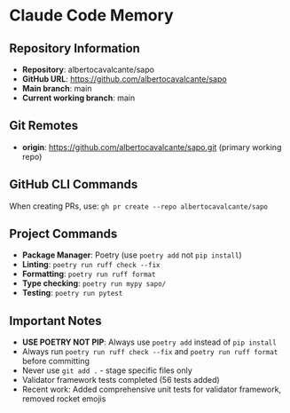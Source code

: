 # Claude Code Memory

## Repository Information
- **Repository**: albertocavalcante/sapo
- **GitHub URL**: https://github.com/albertocavalcante/sapo
- **Main branch**: main
- **Current working branch**: main

## Git Remotes
- **origin**: https://github.com/albertocavalcante/sapo.git (primary working repo)

## GitHub CLI Commands
When creating PRs, use: `gh pr create --repo albertocavalcante/sapo`

## Project Commands
- **Package Manager**: Poetry (use `poetry add` not `pip install`)
- **Linting**: `poetry run ruff check --fix`
- **Formatting**: `poetry run ruff format` 
- **Type checking**: `poetry run mypy sapo/`
- **Testing**: `poetry run pytest`

## Important Notes
- **USE POETRY NOT PIP**: Always use `poetry add` instead of `pip install`
- Always run `poetry run ruff check --fix` and `poetry run ruff format` before committing
- Never use `git add .` - stage specific files only
- Validator framework tests completed (56 tests added)
- Recent work: Added comprehensive unit tests for validator framework, removed rocket emojis